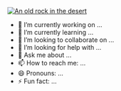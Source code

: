 

[![An old rock in the desert](/assets/images/shiprock.jpg "Shiprock, New Mexico by Beau Rogers")](https://www.canva.com/design/DAF2aqQqVDQ/bUOmf2Lyo1pz5iCTSVjBkg/view?utm_content=DAF2aqQqVDQ&utm_campaign=designshare&utm_medium=link&utm_source=editor)











- 🔭 I’m currently working on ...
- 🌱 I’m currently learning ...
- 👯 I’m looking to collaborate on ...
- 🤔 I’m looking for help with ...
- 💬 Ask me about ...
- 📫 How to reach me: ...
- 😄 Pronouns: ...
- ⚡ Fun fact: ...

